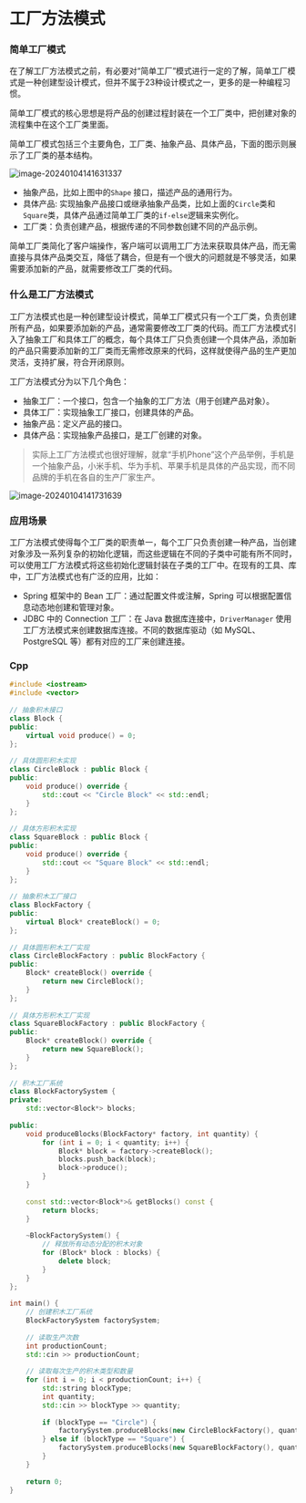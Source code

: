 # 工厂方法模式

### 简单工厂模式

在了解工厂方法模式之前，有必要对“简单工厂”模式进行一定的了解，简单工厂模式是一种创建型设计模式，但并不属于23种设计模式之一，更多的是一种编程习惯。

简单工厂模式的核心思想是将产品的创建过程封装在一个工厂类中，把创建对象的流程集中在这个工厂类里面。

简单工厂模式包括三个主要角色，工厂类、抽象产品、具体产品，下面的图示则展示了工厂类的基本结构。

![image-20240104141631337](https://kstar-1253855093.cos.ap-nanjing.myqcloud.com/baguwen1.0/image-20240104141631337.png)

- 抽象产品，比如上图中的`Shape` 接口，描述产品的通用行为。
- 具体产品:  实现抽象产品接口或继承抽象产品类，比如上面的`Circle`类和`Square`类，具体产品通过简单工厂类的`if-else`逻辑来实例化。
- 工厂类：负责创建产品，根据传递的不同参数创建不同的产品示例。

简单工厂类简化了客户端操作，客户端可以调用工厂方法来获取具体产品，而无需直接与具体产品类交互，降低了耦合，但是有一个很大的问题就是不够灵活，如果需要添加新的产品，就需要修改工厂类的代码。

### 什么是工厂方法模式

工厂方法模式也是一种创建型设计模式，简单工厂模式只有一个工厂类，负责创建所有产品，如果要添加新的产品，通常需要修改工厂类的代码。而工厂方法模式引入了抽象工厂和具体工厂的概念，每个具体工厂只负责创建一个具体产品，添加新的产品只需要添加新的工厂类而无需修改原来的代码，这样就使得产品的生产更加灵活，支持扩展，符合开闭原则。

工厂方法模式分为以下几个角色：

- 抽象工厂：一个接口，包含一个抽象的工厂方法（用于创建产品对象）。
- 具体工厂：实现抽象工厂接口，创建具体的产品。
- 抽象产品：定义产品的接口。
- 具体产品：实现抽象产品接口，是工厂创建的对象。

> 实际上工厂方法模式也很好理解，就拿“手机Phone”这个产品举例，手机是一个抽象产品，小米手机、华为手机、苹果手机是具体的产品实现，而不同品牌的手机在各自的生产厂家生产。

![image-20240104141731639](https://kstar-1253855093.cos.ap-nanjing.myqcloud.com/baguwen1.0/image-20240104141731639.png)

### 应用场景

工厂方法模式使得每个工厂类的职责单一，每个工厂只负责创建一种产品，当创建对象涉及一系列复杂的初始化逻辑，而这些逻辑在不同的子类中可能有所不同时，可以使用工厂方法模式将这些初始化逻辑封装在子类的工厂中。在现有的工具、库中，工厂方法模式也有广泛的应用，比如：

- Spring 框架中的 Bean 工厂：通过配置文件或注解，Spring 可以根据配置信息动态地创建和管理对象。
- JDBC 中的 Connection 工厂：在 Java 数据库连接中，`DriverManager` 使用工厂方法模式来创建数据库连接。不同的数据库驱动（如 MySQL、PostgreSQL 等）都有对应的工厂来创建连接。

### Cpp

```cpp
#include <iostream>
#include <vector>
 
// 抽象积木接口
class Block {
public:
    virtual void produce() = 0;
};
 
// 具体圆形积木实现
class CircleBlock : public Block {
public:
    void produce() override {
        std::cout << "Circle Block" << std::endl;
    }
};
 
// 具体方形积木实现
class SquareBlock : public Block {
public:
    void produce() override {
        std::cout << "Square Block" << std::endl;
    }
};
 
// 抽象积木工厂接口
class BlockFactory {
public:
    virtual Block* createBlock() = 0;
};
 
// 具体圆形积木工厂实现
class CircleBlockFactory : public BlockFactory {
public:
    Block* createBlock() override {
        return new CircleBlock();
    }
};
 
// 具体方形积木工厂实现
class SquareBlockFactory : public BlockFactory {
public:
    Block* createBlock() override {
        return new SquareBlock();
    }
};
 
// 积木工厂系统
class BlockFactorySystem {
private:
    std::vector<Block*> blocks;
 
public:
    void produceBlocks(BlockFactory* factory, int quantity) {
        for (int i = 0; i < quantity; i++) {
            Block* block = factory->createBlock();
            blocks.push_back(block);
            block->produce();
        }
    }
 
    const std::vector<Block*>& getBlocks() const {
        return blocks;
    }
 
    ~BlockFactorySystem() {
        // 释放所有动态分配的积木对象
        for (Block* block : blocks) {
            delete block;
        }
    }
};
 
int main() {
    // 创建积木工厂系统
    BlockFactorySystem factorySystem;
 
    // 读取生产次数
    int productionCount;
    std::cin >> productionCount;
 
    // 读取每次生产的积木类型和数量
    for (int i = 0; i < productionCount; i++) {
        std::string blockType;
        int quantity;
        std::cin >> blockType >> quantity;
 
        if (blockType == "Circle") {
            factorySystem.produceBlocks(new CircleBlockFactory(), quantity);
        } else if (blockType == "Square") {
            factorySystem.produceBlocks(new SquareBlockFactory(), quantity);
        }
    }
 
    return 0;
}
```

